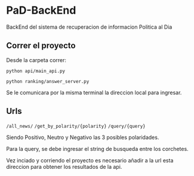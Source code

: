 # PaD-BackEnd
BackEnd del sistema de recuperacion de informacion Politica al Dia

## Correr el proyecto

Desde la carpeta correr:

```
python api/main_api.py
```
```
python ranking/answer_server.py
```

Se le comunicara por la misma terminal la direccion local para ingresar.


## Urls
```/all_news/```
```/get_by_polarity/{polarity}```
```/query/{query}```

Siendo Positivo, Neutro y Negativo las 3 posibles polaridades.

Para la query, se debe ingresar el string de busqueda entre los corchetes. 

Vez inciado y corriendo el proyecto es necesario añadir a la url esta direccion para obtener los resultados de la api.
